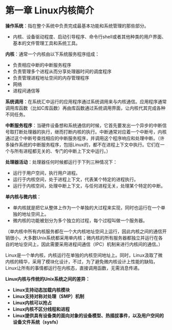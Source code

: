 # 第一章 Linux内核简介

**操作系统**：指在整个系统中负责完成最基本功能和系统管理的那些部分。
 - 内核、设备驱动程度、启动引导程序、命令行shell或者其他种类的用户界面、基本的文件管理工具和系统工具。

**内核**：通常一个内核由以下系统服务程序组成：
 - 负责相应中断的中断服务程序
 - 负责管理多个进程从而分享处理器时间的调度程序
 - 负责管理进程地址空间的内存管理程序
 - 网络
 - 进程间通信等

**系统调用**：在系统汇中运行的应用程序通过系统调用来与内核通信。应用程序通常调用库函数（比如C库函数）再由库函数通过系统调用界面，让内核代其完成各种不同任务。

**中断服务程序**：当硬件设备想和系统通信的时候，它首先要发出一个异步的中断信号取打断处理器的执行，继而打断内核的执行。中断通常对应着一个中断号，内核通过这个中断号查找相应的中断服务程序，并调用这个程序响应和处理中断。（许多操作系统的中断服务程序，包括Linux的，都不在进程上下文中执行。它们在一个与所有进程都无关的、专门的中断上下文中运行。）

**处理器活动**：处理器任何时候都运行于下列三种情况下：
 - 运行于用户空间，执行用户进程。
 - 运行于内核空间，处于进程上下文，代表某个特定的进程执行。
 - 运行于内核空间，处理中断上下文，与任何进程无关，处理某个特定的中断。

**单内核与微内核**：
 - 单内核就是把它从整体上作为一个单独的大过程来实现，同时也运行在一个单独的地址空间上。
 - 微内核的功能被划分为多个独立的过程，每个过程叫做一个服务器。

（单内核中所有内核服务都在一个大内核地址空间上运行，因此内核之间的通信开销很小，大多数Unix系统都采用单内核；微内核的所有服务器都独立并运行在各自的地址空间上，因此需要采用进程间通信（IPC）机制来进行内核间的通信。）

Linux是一个单内核，内核运行在单独的内核空间地址上。同时，Linux汲取了微内核的精华，采用了模块化设计，不过，为了避免微内核设计上性能的缺陷，Linux让所有的事情都运行在内核态，直接调用函数，无需消息传递。


**Linux内核与传统的Unix系统之间的差异：**
 - **Linux支持动态加载内核模块**
 - **Linux支持对称对处理（SMP）机制**
 - **Linux内核可以抢占**
 - **Linux内核不区分线程和进程**
 - **Linux提供具有设备类的面向对象的设备模型、热插拔事件，以及用户空间的设备文件系统（sysfs）**
